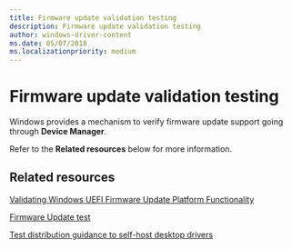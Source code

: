 ```yaml
---
title: Firmware update validation testing
description: Firmware update validation testing
author: windows-driver-content
ms.date: 05/07/2018
ms.localizationpriority: medium
---
```




# Firmware update validation testing

Windows provides a mechanism to verify firmware update support going through **Device Manager**.

Refer to the **Related resources** below for more information.


## Related resources


[Validating Windows UEFI Firmware Update Platform Functionality](https://docs.microsoft.com/windows-hardware/manufacture/desktop/validating-windows-uefi-firmware-update-platform-functionality)

[Firmware Update test](https://msdn.microsoft.com/library/windows/hardware/jj124838)

[Test distribution guidance to self-host desktop drivers](https://docs.microsoft.com/windows-hardware/drivers/dashboard/publishing-for-test-distribution)




